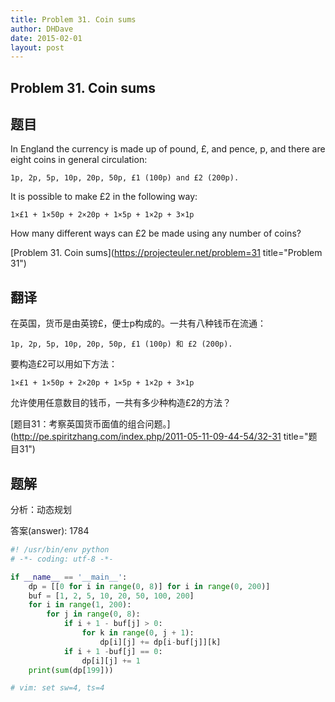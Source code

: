 ```yaml
---
title: Problem 31. Coin sums
author: DHDave
date: 2015-02-01
layout: post
---
```


Problem 31. Coin sums
-----------------------

## 题目

In England the currency is made up of pound, £, and pence, p, and there are eight coins in general circulation:

    1p, 2p, 5p, 10p, 20p, 50p, £1 (100p) and £2 (200p).

It is possible to make £2 in the following way:

    1×£1 + 1×50p + 2×20p + 1×5p + 1×2p + 3×1p

How many different ways can £2 be made using any number of coins?


[Problem 31. Coin sums](https://projecteuler.net/problem=31 title="Problem 31")

## 翻译

在英国，货币是由英镑£，便士p构成的。一共有八种钱币在流通：

    1p, 2p, 5p, 10p, 20p, 50p, £1 (100p) 和 £2 (200p).

要构造£2可以用如下方法：

    1×£1 + 1×50p + 2×20p + 1×5p + 1×2p + 3×1p

允许使用任意数目的钱币，一共有多少种构造£2的方法？

[题目31：考察英国货币面值的组合问题。](http://pe.spiritzhang.com/index.php/2011-05-11-09-44-54/32-31 title="题目31")

## 题解

分析：动态规划

答案(answer): 1784

```python
#! /usr/bin/env python
# -*- coding: utf-8 -*-

if __name__ == '__main__':
    dp = [[0 for i in range(0, 8)] for i in range(0, 200)]
    buf = [1, 2, 5, 10, 20, 50, 100, 200]
    for i in range(1, 200):
        for j in range(0, 8):
            if i + 1 - buf[j] > 0:
                for k in range(0, j + 1):
                    dp[i][j] += dp[i-buf[j]][k]
            if i + 1 -buf[j] == 0:
                dp[i][j] += 1
    print(sum(dp[199]))

# vim: set sw=4, ts=4
```
